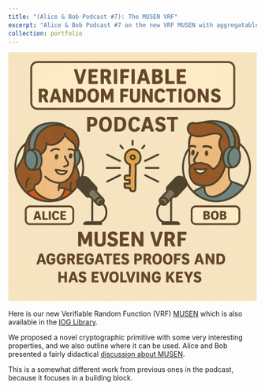 ```yaml
---
title: "(Alice & Bob Podcast #7): The MUSEN VRF"
excerpt: "Alice & Bob Podcast #7 on the new VRF MUSEN with aggregatable proofs and key-evolving keys.<br/><img src='/images/portfolio/2025-07-24/episode-seven.png' width='500'>"
collection: portfolio
---
```


![](/images/portfolio/2025-07-24/episode-seven.png)

Here is our new Verifiable Random Function (VRF) [MUSEN](https://eprint.iacr.org/2024/628.pdf) which is also available in the [IOG Library](https://iohk.io/jp/research/library/papers/musen-aggregatable-key-evolving-verifiable-random-functions-and-applications/). 

We proposed a novel cryptographic primitive with some very interesting properties, and we also outline where it can be used. Alice and Bob presented a fairly didactical [discussion about MUSEN](https://youtu.be/25xK1iHP_uQ). 

This is a somewhat different work from previous ones in the podcast, because it focuses in a building block. 